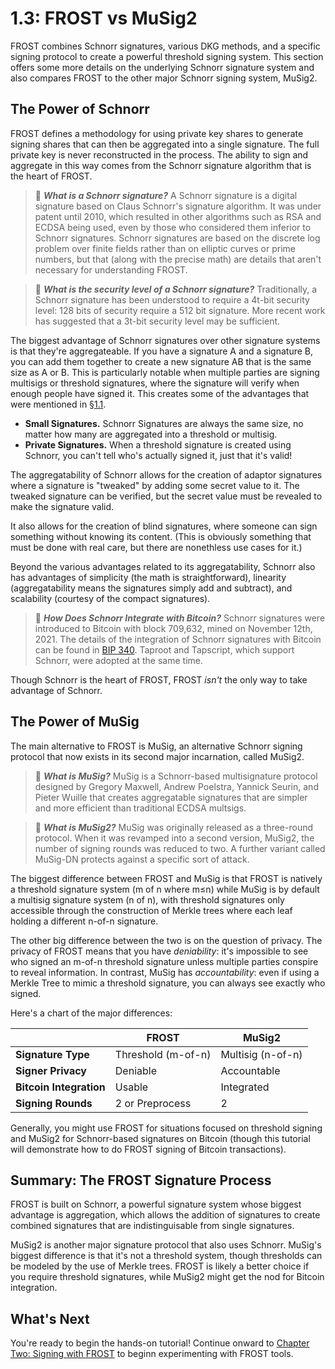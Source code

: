 # 1.3: FROST vs MuSig2

FROST combines Schnorr signatures, various DKG methods, and a specific
signing protocol to create a powerful threshold signing system. This
section offers some more details on the underlying Schnorr signature
system and also compares FROST to the other major Schnorr signing
system, MuSig2.

## The Power of Schnorr

FROST defines a methodology for using private key shares to generate
signing shares that can then be aggregated into a single signature.
The full private key is never reconstructed in the process. The
ability to sign and aggregate in this way comes from the Schnorr
signature algorithm that is the heart of FROST.

> :book: ***What is a Schnorr signature?*** A Schnorr signature is a
digital signature based on Claus Schnorr's signature algorithm. It was
under patent until 2010, which resulted in other algorithms such as
RSA and ECDSA being used, even by those who considered them inferior
to Schnorr signatures. Schnorr signatures are based on the discrete
log problem over finite fields rather than on elliptic curves or prime
numbers, but that (along with the precise math) are details that
aren't necessary for understanding FROST.

> :book: ***What is the security level of a Schnorr signature?***
Traditionally, a Schnorr signature has been understood to require a
4t-bit security level: 128 bits of security require a 512 bit
signature. More recent work has suggested that a 3t-bit security level
may be sufficient.

The biggest advantage of Schnorr signatures over other signature
systems is that they're aggregateable. If you have a signature A and a
signature B, you can add them together to create a new signature AB
that is the same size as A or B. This is particularly notable when
multiple parties are signing multisigs or threshold signatures, where
the signature will verify when enough people have signed it. This
creates some of the advantages that were mentioned in
[§1.1](01_1_Introducing_FROST.md).

* **Small Signatures.** Schnorr Signatures are always the same size, no matter
how many are aggregated into a threshold or multisig.
* **Private Signatures.** When a threshold signature is created using
Schnorr, you can't tell who's actually signed it, just that it's
valid!

The aggregatability of Schnorr allows for the creation of adaptor
signatures where a signature is "tweaked" by adding some secret value
to it. The tweaked signature can be verified, but the secret value
must be revealed to make the signature valid.

It also allows for the creation of blind signatures, where someone can
sign something without knowing its content. (This is obviously
something that must be done with real care, but there are nonethless
use cases for it.)

Beyond the various advantages related to its aggregatability, Schnorr
also has advantages of simplicity (the math is straightforward),
linearity (aggregatability means the signatures simply add and
subtract), and scalability (courtesy of the compact signatures).

> :book: ***How Does Schnorr Integrate with Bitcoin?*** Schnorr
signatures were introduced to Bitcoin with block 709,632, mined on
November 12th, 2021. The details of the integration of Schnorr
signatures with Bitcoin can be found in [BIP
340](https://en.bitcoin.it/wiki/BIP_0340). Taproot and Tapscript,
which support Schnorr, were adopted at the same time.

Though Schnorr is the heart of FROST, FROST _isn't_ the only way to
take advantage of Schnorr.

## The Power of MuSig

The main alternative to FROST is MuSig, an alternative Schnorr signing
protocol that now exists in its second major incarnation, called
MuSig2.

> :book: ***What is MuSig?*** MuSig is a Schnorr-based multisignature
protocol designed by Gregory Maxwell, Andrew Poelstra, Yannick Seurin,
and Pieter Wuille that creates aggregatable signatures that are
simpler and more efficient than traditional ECDSA multsigs.

> :book: ***What is MuSig2?*** MuSig was originally released as a
three-round protocol. When it was revamped into a second version,
MuSig2, the number of signing rounds was reduced to two. A further
variant called MuSig-DN protects against a specific sort of attack.

The biggest difference between FROST and MuSig is that FROST is
natively a threshold signature system (m of n where m≤n) while MuSig
is by default a multisig signature system (n of n), with threshold
signatures only accessible through the construction of Merkle trees
where each leaf holding a different n-of-n signature.

The other big difference between the two is on the question of
privacy. The privacy of FROST means that you have _deniability_: it's
impossible to see who signed an m-of-n threshold signature unless
multiple parties conspire to reveal information. In contrast, MuSig
has _accountability_: even if using a Merkle Tree to mimic a threshold
signature, you can always see exactly who signed.

Here's a chart of the major differences:

| | FROST | MuSig2 |
|---|---|---|
| **Signature Type** | Threshold (m-of-n) | Multisig (n-of-n) |
| **Signer Privacy** | Deniable | Accountable |
| **Bitcoin Integration** | Usable | Integrated |
| **Signing Rounds** | 2 or Preprocess | 2 |

Generally, you might use FROST for situations focused on threshold
signing and MuSig2 for Schnorr-based signatures on Bitcoin (though
this tutorial will demonstrate how to do FROST signing of Bitcoin
transactions).

## Summary: The FROST Signature Process

FROST is built on Schnorr, a powerful signature system whose biggest
advantage is aggregation, which allows the addition of signatures to
create combined signatures that are indistinguisable from single
signatures.

MuSig2 is another major signature protocol that also uses
Schnorr. MuSig's biggest difference is that it's not a threshold
system, though thresholds can be modeled by the use of Merkle
trees. FROST is likely a better choice if you require threshold
signatures, while MuSig2 might get the nod for Bitcoin integration.

## What's Next

You're ready to begin the hands-on tutorial! Continue onward to
[Chapter Two: Signing with FROST](02_0_Signing_with_FROST.md) to
beginn experimenting with FROST tools.


